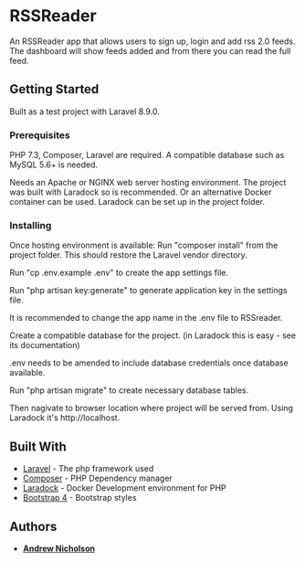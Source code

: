 # RSSReader

An RSSReader app that allows users to sign up, login and add rss 2.0 feeds.
The dashboard will show feeds added and from there you can read the full feed.

## Getting Started

Built as a test project with Laravel 8.9.0.

### Prerequisites

PHP 7.3, Composer, Laravel are required. A compatible database such as MySQL 5.6+ is needed.

Needs an Apache or NGINX web server hosting environment. 
The project was built with Laradock so is recommended. Or an alternative Docker container can be used.
Laradock can be set up in the project folder.

### Installing


Once hosting environment is available:
Run "composer install" from the project folder. 
This should restore the Laravel vendor directory.

Run "cp .env.example .env" to create the app settings file.

Run "php artisan key:generate" to generate application key in the settings file.

It is recommended to change the app name in the .env file to RSSreader.

Create a compatible database for the project. 
(in Laradock this is easy - see its documentation)

.env needs to be amended to include database credentials once database available.

Run "php artisan migrate" to create necessary database tables.


Then nagivate to browser location where project will be served from. Using Laradock it's http://localhost.

## Built With

* [Laravel](https://laravel.com/) - The php framework used
* [Composer](https://getcomposer.org/) - PHP Dependency manager
* [Laradock](https://laradock.io/) - Docker Development environment for PHP
* [Bootstrap 4](https://getbootstrap.com/docs/4.0/getting-started/introduction/) - Bootstrap styles

## Authors

* **[Andrew Nicholson](https://github.com/agdnicholson)**